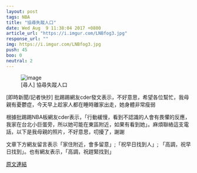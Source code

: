 ```yaml
---
layout: post
tags: NBA
title: "協尋失蹤人口"
date: Wed Aug  9 11:38:04 2017 +0800
article_url: "https://i.imgur.com/LNBfog3.jpg"
response_url: ""
img: https://i.imgur.com/LNBfog3.jpg
push: 45
boo: 0
neutral: 2
---
```


<figure>
<img src="https://i.imgur.com/LNBfog3.jpg" alt="image">
<figcaption>
[尋人] 協尋失蹤人口
</figcaption>
</figure>



[即時新聞/記者快抄] 批踢踢網友cder發文表示，不好意思，希望各位幫忙，我母親有憂鬱症，今天早上趁家人都在睡時離家出走，她身體非常瘦弱

根據批踢踢NBA板網友cder表示，「行動緩慢，看到不認識的人會有畏懼的反應，我家在台北小巨蛋旁，所以她可能在東區附近，如果有看到她」。麻煩聯絡這支電話，以下是我母親的照片，不好意思，叨擾了，謝謝

文章下方網友留言表示「家住附近，會多留意」;「祝早日找到人」; 「高調，祝早日找到」。也有網友表示，「高調，祝趕緊找到」

<a href = "https://www.ptt.cc/bbs/NBA/M.1502249888.A.621.html">原文連結</a>

